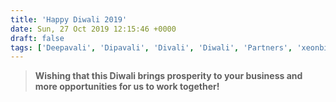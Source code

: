 ```yaml
---
title: 'Happy Diwali 2019'
date: Sun, 27 Oct 2019 12:15:46 +0000
draft: false
tags: ['Deepavali', 'Dipavali', 'Divali', 'Diwali', 'Partners', 'xeonbit', 'Xeonbit Token', 'XNB', 'XNS']
---
```


> **Wishing that this Diwali brings prosperity to your business and more opportunities for us to work together!**